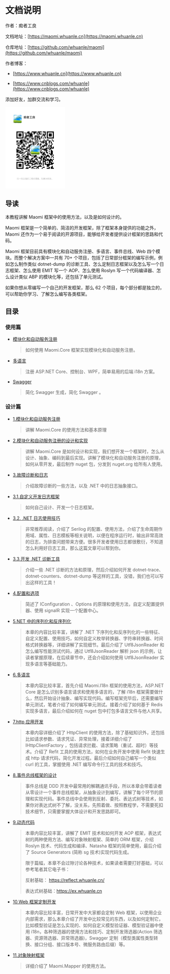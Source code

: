 # 文档说明

作者：痴者工良

文档地址：[https://maomi.whuanle.cn](https://maomi.whuanle.cn)

仓库地址：[https://github.com/whuanle/maomi](https://github.com/whuanle/maomi)

作者博客：

* [https://www.whuanle.cn](https://www.whuanle.cn)

* [https://www.cnblogs.com/whuanle](https://www.cnblogs.com/whuanle)



添加好友，加群交流和学习。

<img src="./images/0dfb424018e7b17b73d89b0457b3fdd.jpg" alt="0dfb424018e7b17b73d89b0457b3fdd" style="zoom: 25%;" />



## 导读

本教程讲解 Maomi 框架中的使用方法，以及是如何设计的。

Maomi 框架是一个简单的、简洁的开发框架，除了框架本身提供的功能之外，Maomi 还作为一个易于阅读的开源项目，能够给开发者提供设计框架的思路和代码。

Maomi 框架目前具有模块化和自动服务注册、多语言、事件总线、Web 四个模块。而整个解决方案中一共有 70+ 个项目，包括了日常部分框架的编写示例，例如怎么制作类似 dotnet-dump 的诊断工具、怎么定制日志框架以及怎么写一个日志框架、怎么使用 EMIT 写一个 AOP、怎么使用 Roslyn 写一个代码编译器、怎么设计类似 ABP 的模块化等，还包括了单元测试。

如果你想从零编写一个自己的开发框架，那么 62 个项目，每个部分都是独立的，可以帮助你学习、了解怎么编写各类框架。



## 目录

### 使用篇

* [模块化和自动服务注册](./start/1.module.md)

  > 如何使用 Maomi.Core 框架实现模块化和自动服务注册。

* [多语言](./start/2.i18n.md)

  > 注册 ASP.NET Core、控制台、WPF，简单易用的后端 i18n 方案。

* [Swagger](./start/3.swagger.md)

  > 简化 Swagger 生成，简化 Swagger 。

### 设计篇

* [1.模块化和自动服务注册](1.module.md) 

  > 讲解 Maomi.Core 的使用方法和基本原理

* [2.模块化和自动服务注册的设计和实现](2.design_module.md) 

  > 讲解 Maomi.Core 是如何设计和实现，我们想开发一个框架时，怎么从设计、抽象、编码到最后实现。讲解了模块化和自动服务注册的原理，如何从零开发，最后制作 nuget 包，分发到 nuget.org 给所有人使用。

* [3.故障诊断和日志](3.0.gz_log.md)

  > 介绍故障诊断的一些方法，以及 .NET 中的日志抽象接口。

* [3.1.自定义开发日志框架](3.1.design_log.md)

  > 如何自己设计、开发一个日志框架。

* [3.2. .NET 日志使用技巧](3.2.serilog.md)

  > 非常推荐阅读，介绍了 Serilog 的配置、使用方法，介绍了生命周期作用域、属性、日志模板等相关说明，以便在程序运行时，输出非常高效的日志，为排查问题带来方便。很多开发者使用日志都很敷衍，不知道怎么利用好日志工具，那么这篇文章可以帮到你。

* [3.3.开发 .NET 诊断工具](3.3.diagostics.md)

  > 介绍一些 .NET 诊断的方法和原理，然后介绍如何开发 dotnet-trace、dotnet-counters、dotnet-dump 等这样的工具，没错，我们也可以写出这样的工具！

* [4.配置和选项](4.pz.md)

  > 简述了 IConfiguration 、Options 的原理和使用方法，自定义配置提供器、使用 signalR 实现一个配置中心。

* [5.NET 中的序列化和反序列化](5.xlh.md)

  > 本章的内容比较丰富，讲解了 .NET 下序列化和反序列化的一些特征、自定义配置、使用技巧，如何自定义枚举转换器、字符串转换器、时间格式转换器等，详细讲解了实现细节。最后介绍了 Utf8JsonReader 和怎么编写性能测试代码，通过 Utf8JsonReader 解析 json 的示例，让读者掌握原理，在后续章节中，还会介绍如何使用 Utf8JsonReader 实现多语言等基础能力。

* [6.多语言](6.i18n.md)

  > 本章内容比较丰富，首先介绍 Maomi.I18n 框架的使用方法，ASP.NET Core 是怎么识别多语言请求和使用多语言的，了解 i18n 框架需要做什么，然后开始设计抽象、编写实现代码。编写框架完毕后，还需要编写单元测试，笔者介绍了如何编写单元测试。接着介绍了如何基于 Redis 实现多语言，最后介绍如何在 nuget 包中打包多语言文件与他人共享。

* [7.http 应用开发](7.http.md)

  > 本章内容详细介绍了 HttpClient 的使用方法，除了基础知识外，还包括比如请求参数、请求凭证、异常处理，接着详细介绍了 IHttpClientFactory ，包括请求拦截、请求策略（重试、超时）等技术。介绍了 Refit 工具的使用方法，如何在业务开发中使用 Refit 快速生成 http 请求代码，简化开发过程。最后介绍如何自己编写一个类似 curl 的工具，掌握使用 .NET 编写命令行工具的技术和技巧。

* [8.事件总线框架的设计](8.event.md)

  > 事件总线是 DDD 开发中最常用的解耦通讯手段，所以本章会带着读者从零设计一个事件总线框架，从抽象设计到编写，讲解了每个环节的原理和实现代码。事件总线中会使用到反射、委托、表达式树等技术，如果你对表达式树不了解，没关系，先照着做、按照教程学，不需要死扣技术细节，只需要掌握大体设计和开发思路即可。

* [9.动态代码](9.dt.md)

  > 本章内容比较丰富，讲解了 EMIT 技术和如何开发 AOP 框架，表达式树的两种使用方法、编写对象映射框架、简单的 ORM 框架，介绍 Roslyn 技术、代码生成和编译、Natasha 框架的简单使用，最后介绍了 Source Generators (简称 sg 技术)实现代码生成。
  >
  > 限于篇幅，本章不会过隙讨论各种技术，如果读者需要打好基础，可以参考笔者其它电子书：
  >
  > 反射基础： https://reflect.whuanle.cn/
  >
  > 表达式树基础：https://ex.whuanle.cn

* [10.Web 框架定制开发](10.web.md)

  > 本章内容比较丰富，日常开发中大家都会定制 Web 框架，以使用企业内部需求，那么本章介绍了开发中比较常见的东西，以及如何定制它，比如模型验证是怎么实现的、如何自定义模型验证器、模型验证器中使用 i18n，各种筛选器的使用方法和技巧、定制开发筛选器(Action 筛选器、资源筛选器、异常筛选器)，Swagger 定制（模型类属性类型转换、接口分组、接口版本号、微服务路由后缀）等。

* [11.对象映射框架](11.mapper.md)

  > 详细介绍了 Maomi.Mapper 的使用方法。